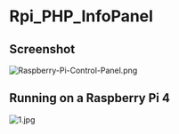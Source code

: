 # Rpi_PHP_InfoPanel

## Screenshot
![Raspberry-Pi-Control-Panel.png](https://i.loli.net/2020/09/29/HvhYnwalBSGbA5d.png)

## Running on a Raspberry Pi 4
![1.jpg](https://i.loli.net/2020/09/29/8SLlTXVqIfFiMsN.jpg)
